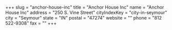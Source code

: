 +++
slug = "anchor-house-inc"
title = "Anchor House Inc"
name = "Anchor House Inc"
address = "250 S. Vine Street"
cityIndexKey = "city-in-seymour"
city = "Seymour"
state = "IN"
postal = "47274"
website = ""
phone = "812 522-9308"
fax = ""
+++

